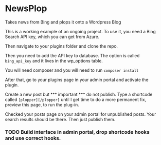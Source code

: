 # NewsPlop
Takes news from Bing and plops it onto a Wordpress Blog


This is a working example of an ongoing project.  To use it, you need a Bing Search API key, which you can get from Azure.

Then navigate to your plugins folder and clone the repo.

Then you need to add the API key to database.  The option is called ``bing_api_key`` and it lives in the wp_options table.  

You will need composer and you will need to run ``composer install``

After that, go to your plugins page in your admin portal and activate the plugin.

Create a new post but *** important *** do not publish.  Type a shortcode called ``[plopper][/plopper]`` until I get time to do a more permanent fix, preview this page, to run the plug-in.

Checked your posts page on your admin portal for unpublished posts.  Your search results should be there.  Then just publish them.

### TODO Build interface in admin portal, drop shortcode hooks and use correct hooks.

